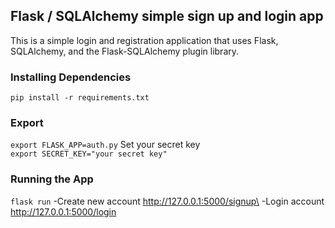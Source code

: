## Flask / SQLAlchemy simple sign up and login app
This is a simple login and registration application that uses Flask, SQLAlchemy, and the Flask-SQLAlchemy plugin library.

### Installing Dependencies
```pip install -r requirements.txt```
### Export
```export FLASK_APP=auth.py```
Set your secret key\
```export SECRET_KEY="your secret key"```
### Running the App
```flask run```
-Create new account http://127.0.0.1:5000/signup\
-Login account http://127.0.0.1:5000/login
